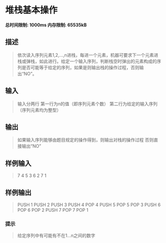 # 堆栈基本操作

**总时间限制: 1000ms 内存限制: 65535kB**
## 描述
>依次读入序列元素1,2,...,n进栈，每进一个元素，机器可要求下一个元素进栈或弹栈，如此进行。给定一个输入序列，判断栈空时弹出的元素构成的序列是否可能等于给定的序列，如果是则输出栈的操作过程，否则输出“NO”。

## 输入
>输入分两行
>第一行为n的值（即序列元素个数）
>第二行为给定的输入序列（序列元素均为整型）
## 输出
>如果输入序列能够由题目规定的操作得到，则输出对栈的操作过程
>否则直接输出“NO”
## 样例输入
>7
>4 5 3 6 2 7 1
## 样例输出
>PUSH 1
>PUSH 2
>PUSH 3
>PUSH 4
>POP 4
>PUSH 5
>POP 5
>POP 3
>PUSH 6
>POP 6
>POP 2
>PUSH 7
>POP 7
>POP 1
### 提示
>给定序列中有可能有不在1...n之间的数字
